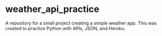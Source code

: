 # weather_api_practice
A repository for a small project creating a simple weather app. This was created to practice Python with APIs, JSON, and Heroku.
